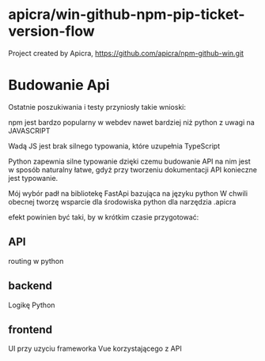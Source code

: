 # apicra/win-github-npm-pip-ticket-version-flow
Project created by Apicra, https://github.com/apicra/npm-github-win.git


# Budowanie Api

Ostatnie poszukiwania i testy przyniosły takie wnioski:

npm jest bardzo popularny w webdev nawet bardziej niż python z uwagi na JAVASCRIPT

Wadą JS jest brak silnego typowania, które uzupełnia TypeScript

Python zapewnia silne typowanie dzięki czemu budowanie API na nim jest w sposób naturalny łatwe, gdyż
przy tworzeniu dokumentacji API konieczne jest typowanie.

Mój wybór padł na bibliotekę FastApi bazująca na języku python
W chwili obecnej tworzę wsparcie dla środowiska python dla narzędzia .apicra

efekt powinien być taki, by w krótkim czasie przygotować:

## API
routing w python

## backend
Logikę Python

## frontend
UI przy uzyciu frameworka Vue
korzystającego z API
